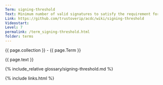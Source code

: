 ```yaml
---
Term: signing-threshold
Text: Minimum number of valid signatures to satisfy the requirement for successful validation
Link: https://github.com/trustoverip/acdc/wiki/signing-threshold
Videostart: 
Level: 7
permalink: /term_signing-threshold.html
folder: terms
---
```


{{ page.collection }} - {{ page.Term }}

   {{ page.text }}

{% include_relative glossary/signing-threshold.md %}

 {% include links.html %} 
